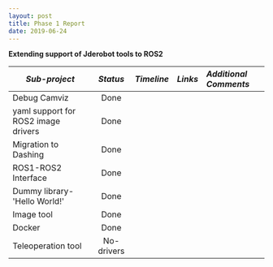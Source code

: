 ```yaml
---
layout: post
title: Phase 1 Report 
date: 2019-06-24 
---
```


**Extending support of Jderobot tools to ROS2**


| *Sub-project* |  *Status*     |  *Timeline* | *Links*  | *Additional Comments* |
| ------------- |:-------------:|:-----------:| :--------:| :---------------------|      
| Debug Camviz      | Done |       |          |          |                       |
| yaml support for ROS2 image drivers      | Done     |         |          |     |                    
| Migration to Dashing | Done      |           |          |                      |
| ROS1-ROS2 Interface | Done      |           |          |                       |
| Dummy library- 'Hello World!' | Done      |           |          |             |
| Image tool | Done      |           |          |                                |
| Docker | Done      |           |          |                                    |
| Teleoperation tool | No-drivers      |           |          |                                    |


